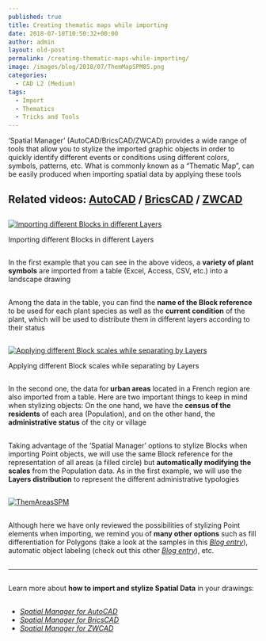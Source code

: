 ```yaml
---
published: true
title: Creating thematic maps while importing
date: 2018-07-18T10:50:32+00:00
author: admin
layout: old-post
permalink: /creating-thematic-maps-while-importing/
image: /images/blog/2018/07/ThemMapSPM85.png
categories:
  - CAD L2 (Medium)
tags:
  - Import
  - Thematics
  - Tricks and Tools
---
```

<p>
  &#8216;Spatial Manager&#8217; (AutoCAD/BricsCAD/ZWCAD) provides a wide range of tools that allow you to stylize the imported graphic objects in order to quickly identify different events or conditions using different colors, symbols, patterns, etc. What is commonly known as a &#8220;Thematic Map&#8221;, can be easily produced when importing spatial data by applying these tools
</p>

<p>
  <!--more-->
</p>

<h2>
  Related videos: <a href="https://youtu.be/4PuO8ysga-A?rel=0" target="_blank" rel="nofollow"><span><span>AutoCAD</span></span></a> / <a href="https://youtu.be/2H5oWpFp-L4?rel=0" target="_blank" rel="nofollow"><span><span>BricsCAD</span></span></a> / <a href="https://youtu.be/hh3Vaqh6M8c?rel=0" target="_blank" rel="nofollow"><span><span>ZWCAD</span></span></a>
</h2>

<h2>
</h2>

<div>
  <a href="/images/blog/2018/07/ThemBlocksSPM.png" target="_blank" rel="nofollow"><img src="/images/blog/2018/07/ThemBlocksSPM-1024x411.png" alt="Importing different Blocks in different Layers" width="625" height="251" srcset="/images/blog/2018/07/ThemBlocksSPM-1024x411.png 1024w, /images/blog/2018/07/ThemBlocksSPM-300x120.png 300w, /images/blog/2018/07/ThemBlocksSPM-768x308.png 768w, /images/blog/2018/07/ThemBlocksSPM-624x251.png 624w, /images/blog/2018/07/ThemBlocksSPM.png 1280w" sizes="(max-width: 625px) 100vw, 625px" /></a>
  
  <p>
    Importing different Blocks in different Layers
  </p>
</div>

<h2>
</h2>

<p>
  In the first example that you can see in the above videos, a <strong>variety of plant symbols</strong> are imported from a table (Excel, Access, CSV, etc.) into a landscape drawing
</p>

<h2>
</h2>

<p>
  Among the data in the table, you can find the <strong>name of the Block reference</strong> to be used for each <span>plant species</span> as well as the <strong>current condition</strong> of the plant, which will be used to distribute them in different layers according to their <span>status</span>
</p>

<h2>
</h2>

<h2>
</h2>

<div>
  <a href="/images/blog/2018/07/ThemBlockScaleSPM.png" target="_blank" rel="nofollow"><img src="/images/blog/2018/07/ThemBlockScaleSPM-1024x412.png" alt="Applying different Block scales while separating by Layers" width="625" height="251" srcset="/images/blog/2018/07/ThemBlockScaleSPM-1024x412.png 1024w, /images/blog/2018/07/ThemBlockScaleSPM-300x121.png 300w, /images/blog/2018/07/ThemBlockScaleSPM-768x309.png 768w, /images/blog/2018/07/ThemBlockScaleSPM-624x251.png 624w, /images/blog/2018/07/ThemBlockScaleSPM.png 1280w" sizes="(max-width: 625px) 100vw, 625px" /></a>
  
  <p>
    Applying different Block scales while separating by Layers
  </p>
</div>

<h2>
</h2>

<p>
  In the second one, the data for<strong> urban areas</strong> located in a French region are also imported from a table. Here are two important things to keep in mind when stylizing objects: On the one hand, we have the <strong>census of the residents</strong> of each area (Population), and on the other hand, the <strong>administrative status</strong> of the city or village
</p>

<h2>
</h2>

<p>
  Taking advantage of the &#8216;Spatial Manager&#8217; options to stylize Blocks when importing Point objects, we will use the same Block reference for the representation of all areas (a filled circle) but <strong>automatically modifying the scales</strong> from the Population data. As in the first example, we will use the <strong>Layers distribution</strong> to represent the different administrative typologies
</p>

<h2>
</h2>

<p>
  <a href="/images/blog/2018/07/ThemAreasSPM.png" target="_blank" rel="nofollow"><img src="/images/blog/2018/07/ThemAreasSPM-1024x567.png" alt="ThemAreasSPM" width="625" height="346" srcset="/images/blog/2018/07/ThemAreasSPM-1024x567.png 1024w, /images/blog/2018/07/ThemAreasSPM-300x166.png 300w, /images/blog/2018/07/ThemAreasSPM-768x425.png 768w, /images/blog/2018/07/ThemAreasSPM-624x345.png 624w, /images/blog/2018/07/ThemAreasSPM.png 1109w" sizes="(max-width: 625px) 100vw, 625px" /></a>
</p>

<h2>
</h2>

<p>
  Although here we have only reviewed the possibilities of stylizing Point elements when importing, we remind you of <strong>many other options</strong> such as fill differentiation for Polygons (take a look at the samples in this <a href="http://www.spatialmanager.com/export-and-import-the-hatches-properties/" target="_blank" rel="nofollow"><span><em><span>Blog entry</span></em></span></a>), automatic object labeling (check out this other <a href="http://www.spatialmanager.com/labeling-polylines-smart-labels/" target="_blank" rel="nofollow"><span><em><span>Blog entry</span></em></span></a>), etc.
</p>

<h2>
</h2>

<h2>
</h2>

* * *

<h2>
</h2>

<p>
  Learn more about <b>how to import and stylize Spatial Data</b> in your drawings:
</p>

<h2>
</h2>

<ul>
  <li>
    <em><span><a href="http://wiki.spatialmanager.com/index.php/Spatial_Manager™_for_AutoCAD_-_FAQs:_Import" target="_blank" rel="nofollow">Spatial Manager for AutoCAD</a></span></em>
  </li>
  <li>
    <em><span><a href="http://wiki.spatialmanager.com/index.php/Spatial_Manager™_for_BricsCAD_-_FAQs:_Import" target="_blank" rel="nofollow">Spatial Manager for BricsCAD</a></span></em>
  </li>
  <li>
    <em><span><a href="http://wiki.spatialmanager.com/index.php/Spatial_Manager™_for_ZWCAD_-_FAQs:_Import" target="_blank" rel="nofollow">Spatial Manager for ZWCAD</a></span></em>
  </li>
</ul>